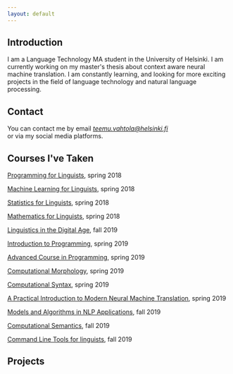 ```yaml
---
layout: default
---
```


## Introduction

I am a Language Technology MA student in the University of Helsinki. I am currently working
on my master's thesis about context aware neural machine translation. I am constantly
learning, and looking for more exciting projects in the field of language technology
and natural language processing.

## Contact

You can contact me by email *teemu.vahtola@helsinki.fi*  
or via my social media platforms.

## Courses I've Taken

[Programming for Linguists](https://courses.helsinki.fi/en/kik-lg208/130394640), spring 2018

[Machine Learning for Linguists](https://courses.helsinki.fi/en/kik-lg210/130394715), spring 2018

[Statistics for Linguists](https://courses.helsinki.fi/en/KIK-LG207/130394615), spring 2018

[Mathematics for Linguists](https://courses.helsinki.fi/en/KIK-LG209/130394667), spring 2018

[Linguistics in the Digital Age](https://courses.helsinki.fi/en/lda-3103/130805706), fall 2019

[Introduction to Programming](https://courses.helsinki.fi/fi/tkt10002/131058719), spring 2019

[Advanced Course in Programming](https://courses.helsinki.fi/fi/aytkt10003/127404483), spring 2019

[Computational Morphology](https://courses.helsinki.fi/fi/LDA-T3101/125485314), spring 2019

[Computational Syntax](https://courses.helsinki.fi/en/lda-t3102/125485318), spring 2019

[A Practical Introduction to Modern Neural Machine Translation](https://courses.helsinki.fi/en/LDA-T3115/128148821), spring 2019

[Models and Algorithms in NLP Applications](https://courses.helsinki.fi/en/LDA-T504/130806614), fall 2019

[Computational Semantics](https://courses.helsinki.fi/fi/lda-t3103/130806596), fall 2019

[Command Line Tools for linguists](https://courses.helsinki.fi/fi/KIK-LG219/129824412), fall 2019

## Projects
